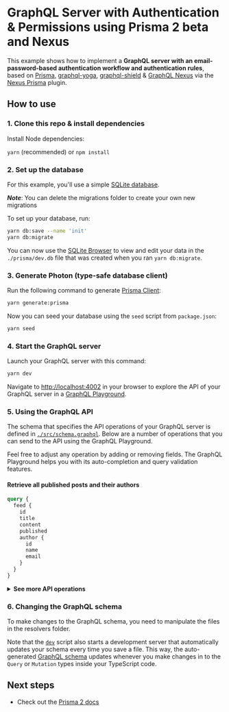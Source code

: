 # GraphQL Server with Authentication & Permissions using Prisma 2 beta and Nexus

This example shows how to implement a **GraphQL server with an email-password-based authentication workflow and authentication rules**, based on [Prisma](https://www.prisma.io/), [graphql-yoga](https://github.com/prisma-labs/graphql-yoga), [graphql-shield](https://github.com/maticzav/graphql-shield) & [GraphQL Nexus](https://nexus.js.org/) via the [Nexus Prisma](https://www.nexusjs.org/#/components/schema/plugins/prisma) plugin.

## How to use

### 1. Clone this repo & install dependencies

Install Node dependencies:

`yarn` (recommended) or `npm install`

### 2. Set up the database

For this example, you'll use a simple [SQLite database](https://www.sqlite.org/index.html).

**_Note_**: You can delete the migrations folder to create your own new migrations

To set up your database, run:

```sh
yarn db:save --name 'init'
yarn db:migrate
```

You can now use the [SQLite Browser](https://sqlitebrowser.org/) to view and edit your data in the `./prisma/dev.db` file that was created when you ran `yarn db:migrate`.

### 3. Generate Photon (type-safe database client)

Run the following command to generate [Prisma Client](https://www.prisma.io/docs/reference/tools-and-interfaces/prisma-client/generating-prisma-client):

```sh
yarn generate:prisma
```

Now you can seed your database using the `seed` script from `package.json`:

```sh
yarn seed
```

### 4. Start the GraphQL server

Launch your GraphQL server with this command:

```sh
yarn dev
```

Navigate to [http://localhost:4002](http://localhost:4002) in your browser to explore the API of your GraphQL server in a [GraphQL Playground](https://github.com/prisma-labs/graphql-playground).

### 5. Using the GraphQL API

The schema that specifies the API operations of your GraphQL server is defined in [`./src/schema.graphql`](./src/schema.graphql). Below are a number of operations that you can send to the API using the GraphQL Playground.

Feel free to adjust any operation by adding or removing fields. The GraphQL Playground helps you with its auto-completion and query validation features.

#### Retrieve all published posts and their authors

```graphql
query {
  feed {
    id
    title
    content
    published
    author {
      id
      name
      email
    }
  }
}
```

<Details><Summary><strong>See more API operations</strong></Summary>

#### Register a new user

You can send the following mutation in the Playground to sign up a new user and retrieve an authentication token for them:

```graphql
mutation {
  signup(name: "Alice", email: "alice@prisma.io", password: "graphql") {
    token
  }
}
```

#### Log in an existing user

This mutation will log in an existing user by requesting a new authentication token for them:

```graphql
mutation {
  login(email: "alice@prisma.io", password: "graphql") {
    token
  }
}
```

#### Check whether a user is currently logged in with the `me` query

For this query, you need to make sure a valid authentication token is sent along with the `Bearer`-prefix in the `Authorization` header of the request:

```json
{
  "Authorization": "Bearer __YOUR_TOKEN__"
}
```

With a real token, this looks similar to this:

```json
{
  "Authorization": "Bearer eyJhbGciOiJIUzI1NiIsInR5cCI6IkpXVCJ9.eyJ1c2VySWQiOiJjanAydHJyczFmczE1MGEwM3kxaWl6c285IiwiaWF0IjoxNTQzNTA5NjY1fQ.Vx6ad6DuXA0FSQVyaIngOHYVzjKwbwq45flQslnqX04"
}
```

Inside the Playground, you can set HTTP headers in the bottom-left corner:

Once you've set the header, you can send the following query to check whether the token is valid:

```graphql
{
  me {
    id
    name
    email
  }
}
```

</Details>

### 6. Changing the GraphQL schema

To make changes to the GraphQL schema, you need to manipulate the files in the resolvers folder.

Note that the [`dev`](./package.json#L6) script also starts a development server that automatically updates your schema every time you save a file. This way, the auto-generated [GraphQL schema](./src/schema.graphql) updates whenever you make changes in to the `Query` or `Mutation` types inside your TypeScript code.

## Next steps

- Check out the [Prisma 2 docs](https://www.prisma.io/docs/)
